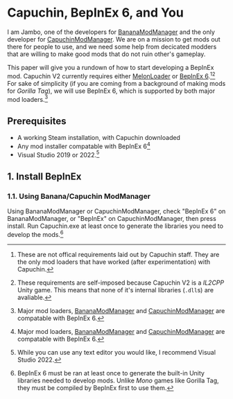 # Capuchin, BepInEx 6, and You
I am Jambo, one of the developers for [BananaModManager](https://github.com/developerpixel0/bananamodmanager) and the only developer for [CapuchinModManager](https://github.com/jamboington/capuchinmodmanager).
We are on a mission to get mods out there for people to use, and we need some help from decicated modders that are willing to make good mods that do not ruin other's gameplay.

This paper will give you a rundown of how to start developing a BepInEx mod. Capuchin V2 currently requires either [MelonLoader](https://github.com/LavaGang/MelonLoader) or [BepInEx 6](https://github.com/bepinex/bepinex).[^1][^2]
For sake of simplicity (if you are coming from a background of making mods for _Gorilla Tag_), we will use BepInEx 6, which is supported by both major mod loaders.[^3]

## Prerequisites
- A working Steam installation, with Capuchin downloaded
- Any mod installer compatable with BepInEx 6[^3]
- Visual Studio 2019 or 2022.[^4]

## 1. Install BepInEx
### 1.1. Using Banana/Capuchin ModManager
Using BananaModManager or CapuchinModManager, check "BepInEx 6" on BananaModManager, or "BepInEx" on CapuchinModManager, then press install.
Run Capuchin.exe at least once to generate the libraries you need to develop the mods.[^5]

[^1]: These are not offical requirements laid out by Capuchin staff. They are the only mod loaders that have worked (after experimentation) with Capuchin.
[^2]: These requirements are self-imposed because Capuchin V2 is a _IL2CPP_ Unity game. This means that none of it's internal libraries (``.dll``s) are avaliable.
[^3]: Major mod loaders, [BananaModManager](https://github.com/developerpixel0/bananamodmanager) and [CapuchinModManager](https://github.com/jamboington/capuchinmodmanager) are compatable with BepInEx 6.
[^4]: While you can use any text editor you would like, I recommend Visual Studio 2022.
[^5]: BepInEx 6 must be ran at least once to generate the built-in Unity libraries needed to develop mods. Unlike _Mono_ games like Gorilla Tag, they must be compiled by BepInEx first to use them.
